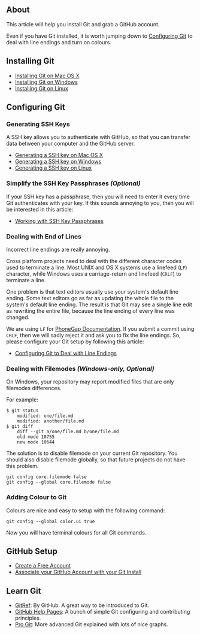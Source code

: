 ## About

This article will help you install Git and grab a GitHub account.

Even if you have Git installed, it is worth jumping down to [Configuring Git](#configuring-git) to deal with line endings and turn on colours.

## Installing Git

- [Installing Git on Mac OS X](http://help.github.com/mac-git-installation/)
- [Installing Git on Windows](http://help.github.com/win-git-installation/)
- [Installing Git on Linux](http://help.github.com/linux-git-installation/)

<a name="configuring-git"></a>
## Configuring Git

### Generating SSH Keys

A SSH key allows you to authenticate with GitHub, so that you can transfer data between your computer and the GitHub server.

- [Generating a SSH key on Mac OS X](http://help.github.com/mac-key-setup/)
- [Generating a SSH key on Windows](http://help.github.com/msysgit-key-setup/)
- [Generating a SSH key on Linux](http://help.github.com/linux-key-setup/)

### Simplify the SSH Key Passphrases _(Optional)_

If your SSH key has a passphrase, then you will need to enter it every time Git authenticates with your key. If this sounds annoying to you, then you will be interested in this article:

- [Working with SSH Key Passphrases](http://help.github.com/working-with-key-passphrases/)

### Dealing with End of Lines

Incorrect line endings are really annoying.

Cross platform projects need to deal with the different character codes used to terminate a line. Most UNIX and OS X systems use a linefeed (`LF`) character, while Windows uses a carriage-return and linefeed (`CRLF`) to terminate a line.

One problem is that text editors usually use your system's default line ending. Some text editors go as far as updating the whole file to the system's default line ending. The result is that Git may see a single line edit as rewriting the entire file, because the line ending of every line was changed.

We are using `LF` for [PhoneGap Documentation](http://github.com/phonegap/phonegap-docs). If you submit a commit using `CRLF`, then we will sadly reject it and ask you to fix the line endings. So, please configure your Git setup by following this article:

- [Configuring Git to Deal with Line Endings](http://help.github.com/dealing-with-lineendings/)

### Dealing with Filemodes _(Windows-only, Optional)_

On Windows, your repository may report modified files that are only filemodes differences.

For example:

    $ git status
        modified: one/file.md
        modified: another/file.md
    $ git diff
        diff --git a/one/file.md b/one/file.md 
        old mode 10755
        new mode 10644

The solution is to disable filemode on your current Git repository. You should also disable filemode globally, so that future projects do not have this problem.

    git config core.filemode false
    git config --global core.filemode false

### Adding Colour to Git

Colours are nice and easy to setup with the following command:

    git config --global color.ui true

Now you will have terminal colours for all Git commands.

## GitHub Setup

- [Create a Free Account](http://www.github.com/)
- [Associate your GitHub Account with your Git Install](http://help.github.com/git-email-settings/)

## Learn Git

- [GitRef](http://gitref.org/): By GitHub. A great way to be introduced to Git.
- [GitHub Help Pages](http://help.github.com/): A bunch of simple Git configuring and contributing principles.
- [Pro Git](http://progit.org/book/): More advanced Git explained with lots of nice graphs.